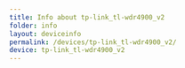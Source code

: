 ```yaml
---
title: Info about tp-link_tl-wdr4900_v2
folder: info
layout: deviceinfo
permalink: /devices/tp-link_tl-wdr4900_v2/
device: tp-link_tl-wdr4900_v2
---
```

